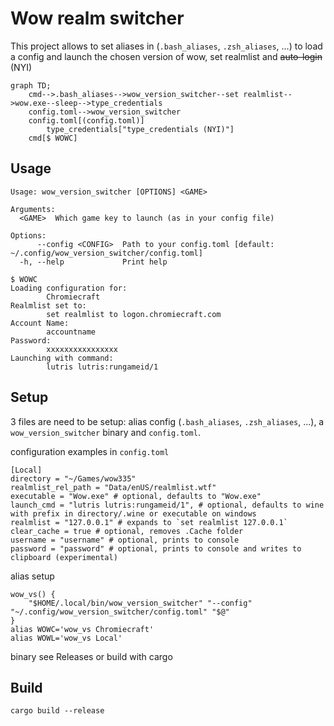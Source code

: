 # Wow realm switcher
This project allows to set aliases in (`.bash_aliases`, `.zsh_aliases`, ...) to load a config and launch the chosen version of wow, set realmlist and ~~auto-login~~ (NYI)

```mermaid
graph TD;
    cmd-->.bash_aliases-->wow_version_switcher--set realmlist-->wow.exe--sleep-->type_credentials
    config.toml-->wow_version_switcher
    config.toml[(config.toml)]
        type_credentials["type_credentials (NYI)"]
    cmd[$ WOWC]
```

## Usage

```
Usage: wow_version_switcher [OPTIONS] <GAME>

Arguments:
  <GAME>  Which game key to launch (as in your config file)

Options:
      --config <CONFIG>  Path to your config.toml [default: ~/.config/wow_version_switcher/config.toml]
  -h, --help             Print help
```

```
$ WOWC
Loading configuration for:
        Chromiecraft
Realmlist set to:
        set realmlist to logon.chromiecraft.com
Account Name:
        accountname
Password:
        xxxxxxxxxxxxxxxx
Launching with command:
        lutris lutris:rungameid/1
```

## Setup
3 files are need to be setup: alias config (`.bash_aliases`, `.zsh_aliases`, ...), a `wow_version_switcher` binary and `config.toml`.

configuration examples in `config.toml`
```
[Local]
directory = "~/Games/wow335"
realmlist_rel_path = "Data/enUS/realmlist.wtf"
executable = "Wow.exe" # optional, defaults to "Wow.exe"
launch_cmd = "lutris lutris:rungameid/1", # optional, defaults to wine with prefix in directory/.wine or executable on windows
realmlist = "127.0.0.1" # expands to `set realmlist 127.0.0.1`
clear_cache = true # optional, removes .Cache folder
username = "username" # optional, prints to console
password = "password" # optional, prints to console and writes to clipboard (experimental)
```

alias setup
```
wow_vs() {
    "$HOME/.local/bin/wow_version_switcher" "--config" "~/.config/wow_version_switcher/config.toml" "$@"
}
alias WOWC='wow_vs Chromiecraft'
alias WOWL='wow_vs Local'
```

binary
see Releases or build with cargo

## Build

```
cargo build --release
```

